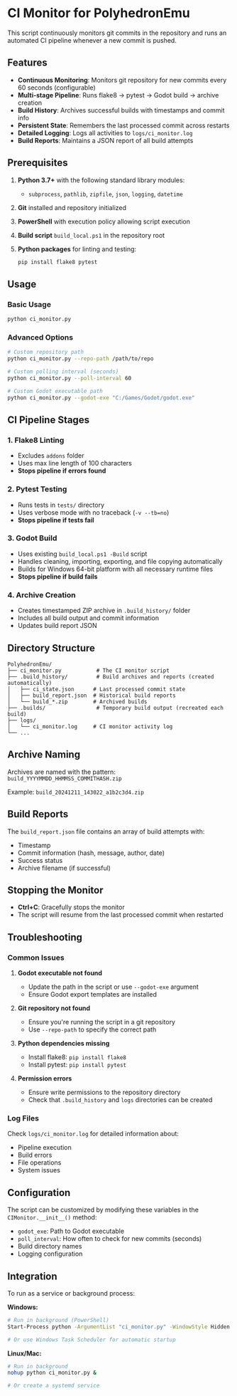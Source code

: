 # CI Monitor for PolyhedronEmu

This script continuously monitors git commits in the repository and runs an automated CI pipeline whenever a new commit is pushed.

## Features

- **Continuous Monitoring**: Monitors git repository for new commits every 60 seconds (configurable)
- **Multi-stage Pipeline**: Runs flake8 → pytest → Godot build → archive creation
- **Build History**: Archives successful builds with timestamps and commit info
- **Persistent State**: Remembers the last processed commit across restarts
- **Detailed Logging**: Logs all activities to `logs/ci_monitor.log`
- **Build Reports**: Maintains a JSON report of all build attempts

## Prerequisites

1. **Python 3.7+** with the following standard library modules:
   - `subprocess`, `pathlib`, `zipfile`, `json`, `logging`, `datetime`
   
2. **Git** installed and repository initialized

3. **PowerShell** with execution policy allowing script execution

4. **Build script** `build_local.ps1` in the repository root

5. **Python packages** for linting and testing:
   ```bash
   pip install flake8 pytest
   ```

## Usage

### Basic Usage
```bash
python ci_monitor.py
```

### Advanced Options
```bash
# Custom repository path
python ci_monitor.py --repo-path /path/to/repo

# Custom polling interval (seconds)
python ci_monitor.py --poll-interval 60

# Custom Godot executable path
python ci_monitor.py --godot-exe "C:/Games/Godot/godot.exe"
```

## CI Pipeline Stages

### 1. Flake8 Linting
- Excludes `addons` folder
- Uses max line length of 100 characters
- **Stops pipeline if errors found**

### 2. Pytest Testing
- Runs tests in `tests/` directory
- Uses verbose mode with no traceback (`-v --tb=no`)
- **Stops pipeline if tests fail**

### 3. Godot Build
- Uses existing `build_local.ps1 -Build` script
- Handles cleaning, importing, exporting, and file copying automatically
- Builds for Windows 64-bit platform with all necessary runtime files
- **Stops pipeline if build fails**

### 4. Archive Creation
- Creates timestamped ZIP archive in `.build_history/` folder
- Includes all build output and commit information
- Updates build report JSON

## Directory Structure

```
PolyhedronEmu/
├── ci_monitor.py           # The CI monitor script
├── .build_history/         # Build archives and reports (created automatically)
│   ├── ci_state.json      # Last processed commit state
│   ├── build_report.json  # Historical build reports
│   └── build_*.zip        # Archived builds
├── .builds/                # Temporary build output (recreated each build)
├── logs/
│   └── ci_monitor.log     # CI monitor activity log
└── ...
```

## Archive Naming

Archives are named with the pattern: `build_YYYYMMDD_HHMMSS_COMMITHASH.zip`

Example: `build_20241211_143022_a1b2c3d4.zip`

## Build Reports

The `build_report.json` file contains an array of build attempts with:
- Timestamp
- Commit information (hash, message, author, date)  
- Success status
- Archive filename (if successful)

## Stopping the Monitor

- **Ctrl+C**: Gracefully stops the monitor
- The script will resume from the last processed commit when restarted

## Troubleshooting

### Common Issues

1. **Godot executable not found**
   - Update the path in the script or use `--godot-exe` argument
   - Ensure Godot export templates are installed

2. **Git repository not found**
   - Ensure you're running the script in a git repository
   - Use `--repo-path` to specify the correct path

3. **Python dependencies missing**
   - Install flake8: `pip install flake8`
   - Install pytest: `pip install pytest`

4. **Permission errors**
   - Ensure write permissions to the repository directory
   - Check that `.build_history` and `logs` directories can be created

### Log Files

Check `logs/ci_monitor.log` for detailed information about:
- Pipeline execution
- Build errors
- File operations
- System issues

## Configuration

The script can be customized by modifying these variables in the `CIMonitor.__init__()` method:

- `godot_exe`: Path to Godot executable
- `poll_interval`: How often to check for new commits (seconds)
- Build directory names
- Logging configuration

## Integration

To run as a service or background process:

**Windows:**
```bash
# Run in background (PowerShell)
Start-Process python -ArgumentList "ci_monitor.py" -WindowStyle Hidden

# Or use Windows Task Scheduler for automatic startup
```

**Linux/Mac:**
```bash
# Run in background
nohup python ci_monitor.py &

# Or create a systemd service
``` 